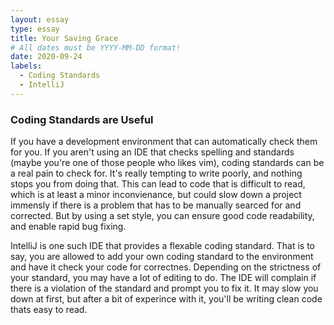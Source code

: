 ```yaml
---
layout: essay
type: essay
title: Your Saving Grace
# All dates must be YYYY-MM-DD format!
date: 2020-09-24
labels:
  - Coding Standards
  - IntelliJ
---
```


### Coding Standards are Useful

If you have a development environment that can automatically check them for you. If you aren't using an IDE that checks spelling and standards (maybe you're one of those people who likes vim), coding standards can be a real pain to check for. It's really tempting to write poorly, and nothing stops you from doing that. This can lead to code that is difficult to read, which is at least a minor inconvienance, but could slow down a project immensly if there is a problem that has to be manually searced for and corrected. But by using a set style, you can ensure good code readability, and enable rapid bug fixing.


IntelliJ is one such IDE that provides a flexable coding standard. That is to say, you are allowed to add your own coding standard to the environment and have it check your code for correctnes. Depending on the strictness of your standard, you may have a lot of editing to do. The IDE will complain if there is a violation of the standard and prompt you to fix it. It may slow you down at first, but after a bit of experince with it, you'll be writing clean code thats easy to read.
